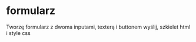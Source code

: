 # formularz

Tworzę formularz z dwoma inputami, texterą i buttonem wyślij, szkielet html i style css